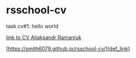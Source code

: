 # rsschool-cv
task cv#1: hello world

[def_link]: https://smith6079.github.io/rsschool-cv/

[link to CV Aliaksandr Ramaniuk](def_link)


[https://smith6079.github.io/rsschool-cv/](def_link)